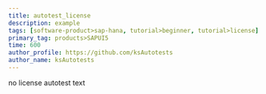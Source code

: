 ```yaml
---
title: autotest_license
description: example
tags: [software-product>sap-hana, tutorial>beginner, tutorial>license]
primary_tag: products>SAPUI5
time: 600
author_profile: https://github.com/ksAutotests
author_name: ksAutotests
---
```

no license autotest text